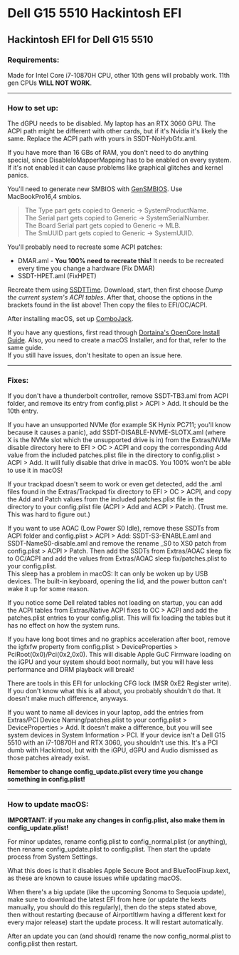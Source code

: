 # Dell G15 5510 Hackintosh EFI
Hackintosh EFI for Dell G15 5510
---

### Requirements:

Made for Intel Core i7-10870H CPU, other 10th gens will probably work. 11th gen CPUs __WILL NOT WORK__.

---
### How to set up:

The dGPU needs to be disabled. My laptop has an RTX 3060 GPU. The ACPI path might be different with other cards, but if it's Nvidia it's likely the same. Replace the ACPI path with yours in SSDT-NoHybGfx.aml.   

If you have more than 16 GBs of RAM, you don't need to do anything special, since DisableIoMapperMapping has to be enabled on every system. If it's not enabled it can cause problems like graphical glitches and kernel panics.

You'll need to generate new SMBIOS with [GenSMBIOS](https://github.com/corpnewt/GenSMBIOS). Use MacBookPro16,4 smbios.   
> The Type part gets copied to Generic -> SystemProductName.   
The Serial part gets copied to Generic -> SystemSerialNumber.   
The Board Serial part gets copied to Generic -> MLB.   
The SmUUID part gets copied to Generic -> SystemUUID.

You'll probably need to recreate some ACPI patches:
- DMAR.aml - **You 100% need to recreate this!** It needs to be recreated every time you change a hardware (Fix DMAR)
- SSDT-HPET.aml (FixHPET)

Recreate them using [SSDTTime](https://github.com/corpnewt/SSDTTime). Download, start, then first choose *Dump the current system's ACPI tables*. After that, choose the options in the brackets found in the list above! Then copy the files to EFI/OC/ACPI.

After installing macOS, set up [ComboJack](https://github.com/hackintosh-stuff/ComboJack).

If you have any questions, first read through [Dortaina's OpenCore Install Guide](https://dortania.github.io/OpenCore-Install-Guide/). Also, you need to create a macOS Installer, and for that, refer to the same guide.   
If you still have issues, don't hesitate to open an issue here.

---
### Fixes:

If you don't have a thunderbolt controller, remove SSDT-TB3.aml from ACPI folder, and remove its entry from config.plist > ACPI > Add. It should be the 10th entry.

If you have an unsupported NVMe (for example SK Hynix PC711; you'll know because it causes a panic), add SSDT-DISABLE-NVME-SLOTX.aml (where X is the NVMe slot which the unsupported drive is in) from the Extras/NVMe disable directory here to EFI > OC > ACPI and copy the corresponding Add value from the included patches.plist file in the directory to config.plist > ACPI > Add. It will fully disable that drive in macOS. You 100% won't be able to use it in macOS!

If your trackpad doesn't seem to work or even get detected, add the .aml files found in the Extras/Trackpad fix directory to EFI > OC > ACPI, and copy the Add and Patch values from the included patches.plist file in the directory to your config.plist file (ACPI > Add and ACPI > Patch). (Trust me. This was hard to figure out.)

If you want to use AOAC (Low Power S0 Idle), remove these SSDTs from ACPI folder and config.plist > ACPI > Add: SSDT-S3-ENABLE.aml and SSDT-NameS0-disable.aml and remove the rename _S0 to XS0 patch from config.plist > ACPI > Patch. Then add the SSDTs from Extras/AOAC sleep fix to OC/ACPI and add the values from Extras/AOAC sleep fix/patches.plist to your config.plist.   
This sleep has a problem in macOS: It can only be woken up by USB devices. The built-in keyboard, opening the lid, and the power button can't wake it up for some reason.

If you notice some Dell related tables not loading on startup, you can add the ACPI tables from Extras/Native ACPI fixes to OC > ACPI and add the patches.plist entries to your config.plist. This will fix loading the tables but it has no effect on how the system runs.

If you have long boot times and no graphics acceleration after boot, remove the igfxfw property from config.plist > DeviceProperties > PciRoot(0x0)/Pci(0x2,0x0). This will disable Apple GuC Firmware loading on the iGPU and your system should boot normally, but you will have less performance and DRM playback will break!

There are tools in this EFI for unlocking CFG lock (MSR 0xE2 Register write). If you don't know what this is all about, you probably shouldn't do that. It doesn't make much difference, anyways.

If you want to name all devices in your laptop, add the entries from Extras/PCI Device Naming/patches.plist to your config.plist > DeviceProperties > Add. It doesn't make a difference, but you will see system devices in System Information > PCI. If your device isn't a Dell G15 5510 with an i7-10870H and RTX 3060, you shouldn't use this. It's a PCI dumb with Hackintool, but with the iGPU, dGPU and Audio dismissed as those patches already exist.
 
__Remember to change config_update.plist every time you change something in config.plist!__

---
### How to update macOS:

**IMPORTANT: if you make any changes in config.plist, also make them in config_update.plist!**

For minor updates, rename config.plist to config_normal.plist (or anything), then rename config_update.plist to config.plist. Then start the update process from System Settings.

What this does is that it disables Apple Secure Boot and BlueToolFixup.kext, as these are known to cause issues while updating macOS.

When there's a big update (like the upcoming Sonoma to Sequoia update), make sure to download the latest EFI from here (or update the kexts manually, you should do this regularly), then do the steps stated above, then without restarting (because of AirportItlwm having a different kext for every major release) start the update process. It will restart automatically.

After an update you can (and should) rename the now config_normal.plist to config.plist then restart.
